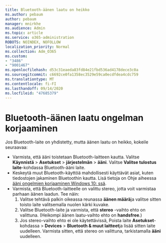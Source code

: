 ```yaml
---
title: Bluetooth-äänen laatu on heikko
ms.author: pebaum
author: pebaum
manager: mnirkhe
ms.audience: Admin
ms.topic: article
ms.service: o365-administration
ROBOTS: NOINDEX, NOFOLLOW
localization_priority: Normal
ms.collection: Adm_O365
ms.custom:
- "3486"
- "9001467"
ms.openlocfilehash: d53c31eaeda83fd84e21fbd536ad4178dece3c0a
ms.sourcegitcommit: c6692ce0fa1358ec3529e59ca0ecdfdea4cdc759
ms.translationtype: MT
ms.contentlocale: fi-FI
ms.lasthandoff: 09/14/2020
ms.locfileid: "47685379"
---
```

# <a name="fix-bluetooth-audio-quality-issue"></a>Bluetooth-äänen laatu ongelman korjaaminen

Jos Bluetooth-laite on yhdistetty, mutta äänen laatu on heikko, kokeile seuraavaa:

- Varmista, että ääni toistetaan Bluetooth-laitteen kautta. Valitse **Käynnistä**  >  **Asetukset**  >  **järjestelmän**  >  **ääni**. Valitse **Valitse tulostus laite**-kohdassa Bluetooth-ääni laite.
- Keskeytä muut Bluetooth-käyttöä mahdollisesti käyttävät asiat, kuten tiedostojen jakaminen Bluetoothin kautta. Lisä tietoja on Ohje aiheessa [ääni ongelmien korjaaminen Windows 10: ssä](https://support.microsoft.com/help/4520288/windows-10-fix-sound-problems).
- Varmista, että Bluetooth-laitteelle on valittu stereo, jotta voit varmistaa parhaan äänen laadun. Tee näin: 
    1. Valitse tehtävä palkin oikeassa reunassa **äänen määrä**ja valitse sitten toisto laite valitsemalla nuolen kärki kuvake.
    2. Valitse Bluetooth-laite ja varmista, että **stereo** -vaihto ehto on valittuna. (Heikompi äänen laatu-vaihto ehto on **handsfree**.)
    3. Jos stereo-vaihto ehto ei ole käytettävissä, Poista laite **Asetukset**-kohdassa  >  **Devices**  >  **Bluetooth & muut laitteet**ja lisää sitten laite uudelleen. Varmista sitten, että stereo on valittuna, tarkistamalla **ääni** uudelleen.

